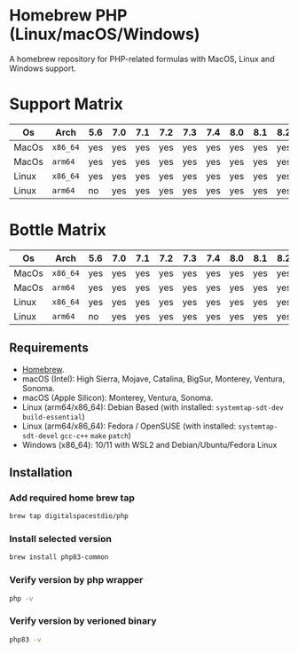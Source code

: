 # Homebrew PHP (Linux/macOS/Windows)

A homebrew repository for PHP-related formulas with MacOS, Linux and Windows support.

# Support Matrix
Os | Arch | 5.6 | 7.0 | 7.1 | 7.2 | 7.3 | 7.4 | 8.0 | 8.1 | 8.2 | 8.3 
--- | --- | --- | --- | --- |--- |--- |--- |--- |--- |--- |--- 
MacOs | `x86_64` | yes | yes  | yes  | yes  | yes  | yes  | yes  | yes | yes | yes 
MacOs | `arm64` | yes | yes  | yes  | yes  | yes  | yes  | yes  | yes | yes | yes  
Linux | `x86_64` | yes | yes  | yes  | yes  | yes  | yes  | yes  | yes | yes | yes   
Linux | `arm64` | no | yes  | yes  | yes  | yes  | yes  | yes  | yes | yes | yes  

# Bottle Matrix
Os | Arch | 5.6 | 7.0 | 7.1 | 7.2 | 7.3 | 7.4 | 8.0 | 8.1 | 8.2 | 8.3 
--- | --- | --- | --- | --- |--- |--- |--- |--- |--- |--- |--- 
MacOs | `x86_64` | yes | yes  | yes  | yes  | yes  | yes  | yes  | yes | yes | yes 
MacOs | `arm64` | yes | yes  | yes  | yes  | yes  | yes  | yes  | yes | yes | yes  
Linux | `x86_64` | yes | yes  | yes  | yes  | yes  | yes  | yes  | yes | yes | yes   
Linux | `arm64` | no | yes  | yes  | yes  | yes  | yes  | yes  | yes | yes | yes  

## Requirements

* [Homebrew](https://brew.sh/). 
* macOS (Intel): High Sierra, Mojave, Catalina, BigSur, Monterey, Ventura, Sonoma.
* macOS (Apple Silicon): Monterey, Ventura, Sonoma.  
* Linux (arm64/x86_64): Debian Based (with installed: `systemtap-sdt-dev` `build-essential`)
* Linux (arm64/x86_64): Fedora / OpenSUSE (with installed: `systemtap-sdt-devel` `gcc-c++` `make` `patch`)
* Windows (x86_64): 10/11 with WSL2 and Debian/Ubuntu/Fedora Linux

## Installation

### Add required home brew tap
```sh
brew tap digitalspacestdio/php
```

### Install selected version
```sh
brew install php83-common
```

### Verify version by php wrapper
```sh
php -v
```
### Verify version by verioned binary 
```sh
php83 -v
```
